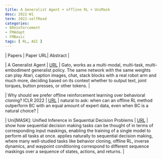 ```yaml
---
title: A Generalist Agent + offline RL + UniMask  
desc: 2022-W1
term: 2022-selfRead
categories:
- 6Reinforcement
- FMAdapt
- FMBasic
tags: [ RL, AGI ]  
---
```



| Papers | Paper URL| Abstract | 


| A Generalist Agent | [ URL](https://arxiv.org/pdf/2205.06175.pdf) | Gato, works as a multi-modal, multi-task, multi-embodiment generalist policy. The same network with the same weights can play Atari, caption images, chat, stack blocks with a real robot arm and much more, deciding based on its context whether to output text, joint torques, button presses, or other tokens. |


| Why should we prefer offline reinforcement learning over behavioral cloning? ICLR 2022 | [ URL](https://arxiv.org/abs/2204.05618) | natural to ask: when can an offline RL method outperform BC with an equal amount of expert data, even when BC is a natural choice?  |



| Uni[MASK]: Unified Inference in Sequential Decision Problems | [  URL](https://openreview.net/forum?id=GisHNaleWiA) | show how sequential decision making tasks can be thought of in terms of corresponding input maskings, enabling the training of a single model to perform all tasks at once.  applies naturally to sequential decision making, where many well-studied tasks like behavior cloning, offline RL, inverse dynamics, and waypoint conditioning correspond to different sequence maskings over a sequence of states, actions, and returns. |

